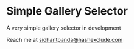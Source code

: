 # Simple Gallery Selector
A very simple gallery selector in development

Reach me at sidhantpanda@hashexclude.com
